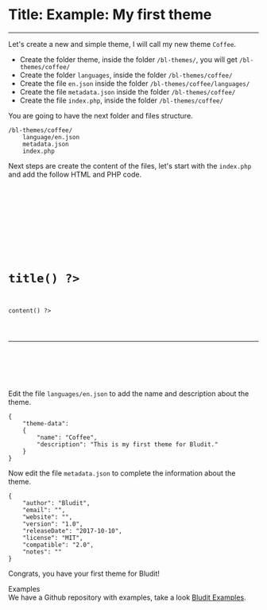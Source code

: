 # Title: Example: My first theme
<!-- Position: 2 -->
---
Let's create a new and simple theme, I will call my new theme `Coffee`.

- Create the folder theme, inside the folder `/bl-themes/`, you will get `/bl-themes/coffee/`
- Create the folder `languages`, inside the folder `/bl-themes/coffee/`
- Create the file `en.json` inside the folder `/bl-themes/coffee/languages/`
- Create the file `metadata.json` inside the folder `/bl-themes/coffee/`
- Create the file `index.php`, inside the folder `/bl-themes/coffee/`

You are going to have the next folder and files structure.
```
/bl-themes/coffee/
	language/en.json
	metadata.json
	index.php
```

Next steps are create the content of the files, let's start with the `index.php` and add the follow HTML and PHP code.
<pre><code data-language="html"><!DOCTYPE html>
<html>
<head>
	<meta charset="UTF-8">
	<title>Bludit</title>
</head>
<body>
	<?php foreach ($pages as $Page): ?>

	<h1><?php echo $Page->title() ?></h1>
	<div><?php echo $Page->content() ?></div>

	<hr>

	<?php endforeach; ?>
</body>
</html>
</code></pre>

Edit the file `languages/en.json` to add the name and description about the theme.
<pre><code data-language="php">{
	"theme-data":
	{
		"name": "Coffee",
		"description": "This is my first theme for Bludit."
	}
}
</code></pre>

Now edit the file `metadata.json` to complete the information about the theme.
<pre><code data-language="php">{
	"author": "Bludit",
	"email": "",
	"website": "",
	"version": "1.0",
	"releaseDate": "2017-10-10",
	"license": "MIT",
	"compatible": "2.0",
	"notes": ""
}
</code></pre>

Congrats, you have your first theme for Bludit!

<div class="note">
<div class="title">Examples</div>
We have a Github repository with examples, take a look <a href="https://github.com/bludit/examples">Bludit Examples</a>.
</div>